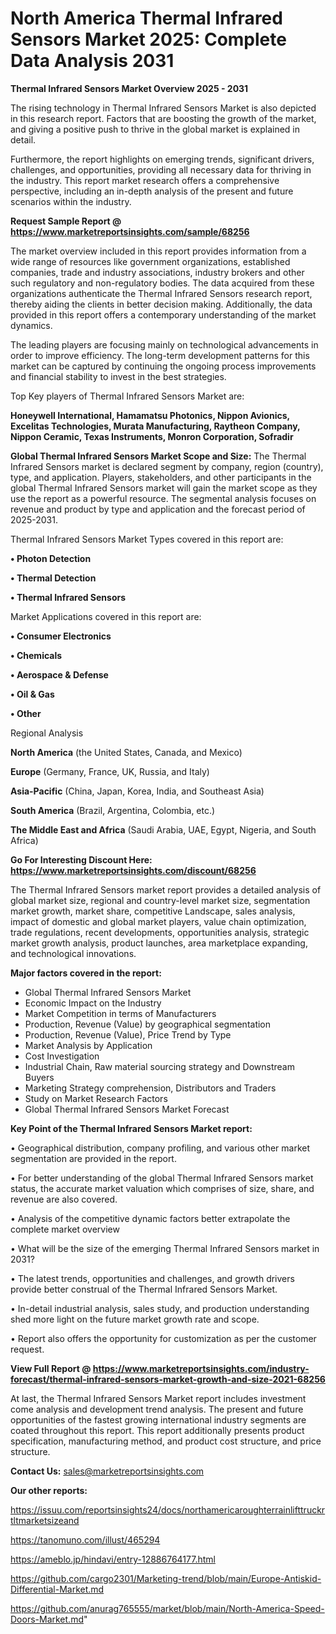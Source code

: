  # North America Thermal Infrared Sensors Market 2025: Complete Data Analysis 2031

<Strong> Thermal Infrared Sensors Market Overview 2025 - 2031</strong>

The rising technology in Thermal Infrared Sensors Market is also depicted in this research report. Factors that are boosting the growth of the market, and giving a positive push to thrive in the global market is explained in detail.

Furthermore, the report highlights on emerging trends, significant drivers, challenges, and opportunities, providing all necessary data for thriving in the industry. This report market research offers a comprehensive perspective, including an in-depth analysis of the present and future scenarios within the industry.

<strong>Request Sample Report @ <a href=https://www.marketreportsinsights.com/sample/68256>https://www.marketreportsinsights.com/sample/68256</a></strong>

The market overview included in this report provides information from a wide range of resources like government organizations, established companies, trade and industry associations, industry brokers and other such regulatory and non-regulatory bodies. The data acquired from these organizations authenticate the Thermal Infrared Sensors research report, thereby aiding the clients in better decision making. Additionally, the data provided in this report offers a contemporary understanding of the market dynamics.

The leading players are focusing mainly on technological advancements in order to improve efficiency. The long-term development patterns for this market can be captured by continuing the ongoing process improvements and financial stability to invest in the best strategies.

Top Key players of Thermal Infrared Sensors Market are:

<strong>Honeywell International, Hamamatsu Photonics, Nippon Avionics, Excelitas Technologies, Murata Manufacturing, Raytheon Company, Nippon Ceramic, Texas Instruments, Monron Corporation, Sofradir</strong>

<strong><b>Global Thermal Infrared Sensors Market Scope and Size:</b></strong>
The Thermal Infrared Sensors market is declared segment by company, region (country), type, and application. Players, stakeholders, and other participants in the global Thermal Infrared Sensors market will gain the market scope as they use the report as a powerful resource. The segmental analysis focuses on revenue and product by type and application and the forecast period of 2025-2031.

Thermal Infrared Sensors Market Types covered in this report are:

<strong>• Photon Detection

• Thermal Detection

• Thermal Infrared Sensors</strong>

Market Applications covered in this report are:

<strong>• Consumer Electronics

• Chemicals

• Aerospace & Defense

• Oil & Gas

• Other</strong> 

Regional Analysis

<strong>North America</strong> (the United States, Canada, and Mexico)

<strong>Europe</strong> (Germany, France, UK, Russia, and Italy)

<strong>Asia-Pacific</strong> (China, Japan, Korea, India, and Southeast Asia)

<strong>South America</strong> (Brazil, Argentina, Colombia, etc.)

<strong>The Middle East and Africa</strong> (Saudi Arabia, UAE, Egypt, Nigeria, and South Africa)

<strong>Go For Interesting Discount Here: <a href=https://www.marketreportsinsights.com/discount/68256>https://www.marketreportsinsights.com/discount/68256</a></strong>

The Thermal Infrared Sensors market report provides a detailed analysis of global market size, regional and country-level market size, segmentation market growth, market share, competitive Landscape, sales analysis, impact of domestic and global market players, value chain optimization, trade regulations, recent developments, opportunities analysis, strategic market growth analysis, product launches, area marketplace expanding, and technological innovations.

<strong><b>Major factors covered in the report:</b></strong>
<ul>
  <li>Global Thermal Infrared Sensors Market </li>
  <li>Economic Impact on the Industry</li>
  <li>Market Competition in terms of Manufacturers</li>
  <li>Production, Revenue (Value) by geographical segmentation</li>
  <li>Production, Revenue (Value), Price Trend by Type</li>
  <li>Market Analysis by Application</li>
  <li>Cost Investigation</li>
  <li>Industrial Chain, Raw material sourcing strategy and Downstream Buyers</li>
  <li>Marketing Strategy comprehension, Distributors and Traders</li>
  <li>Study on Market Research Factors</li>
  <li>Global Thermal Infrared Sensors Market Forecast</li>
</ul>

<strong><b>Key Point of the Thermal Infrared Sensors Market report:</b></strong>

• Geographical distribution, company profiling, and various other market segmentation are provided in the report.

• For better understanding of the global Thermal Infrared Sensors market status, the accurate market valuation which comprises of size, share, and revenue are also covered.

• Analysis of the competitive dynamic factors better extrapolate the complete market overview

• What will be the size of the emerging Thermal Infrared Sensors market in 2031?

• The latest trends, opportunities and challenges, and growth drivers provide better construal of the Thermal Infrared Sensors Market.

• In-detail industrial analysis, sales study, and production understanding shed more light on the future market growth rate and scope.

• Report also offers the opportunity for customization as per the customer request.

<strong><b>View Full Report @ <a href=https://www.marketreportsinsights.com/industry-forecast/thermal-infrared-sensors-market-growth-and-size-2021-68256>https://www.marketreportsinsights.com/industry-forecast/thermal-infrared-sensors-market-growth-and-size-2021-68256</a></b></strong>


At last, the Thermal Infrared Sensors Market report includes investment come analysis and development trend analysis. The present and future opportunities of the fastest growing international industry segments are coated throughout this report. This report additionally presents product specification, manufacturing method, and product cost structure, and price structure.

<strong>Contact Us:</strong>
sales@marketreportsinsights.com

<strong>Our other reports:</strong>

<a href=https://issuu.com/reportsinsights24/docs/northamericaroughterrainlifttruckrtltmarketsizeand>https://issuu.com/reportsinsights24/docs/northamericaroughterrainlifttruckrtltmarketsizeand</a>

<a href=https://tanomuno.com/illust/465294>https://tanomuno.com/illust/465294</a>

<a href=https://ameblo.jp/hindavi/entry-12886764177.html>https://ameblo.jp/hindavi/entry-12886764177.html</a>

<a href=https://github.com/cargo2301/Marketing-trend/blob/main/Europe-Antiskid-Differential-Market.md>https://github.com/cargo2301/Marketing-trend/blob/main/Europe-Antiskid-Differential-Market.md</a>

<a href=https://github.com/anurag765555/market/blob/main/North-America-Speed-Doors-Market.md>https://github.com/anurag765555/market/blob/main/North-America-Speed-Doors-Market.md</a>"
